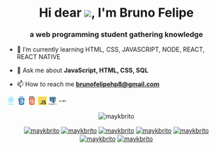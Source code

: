 
<h1 align="center">Hi dear <img src="https://raw.githubusercontent.com/kaueMarques/kaueMarques/master/hi.gif" width="30px">, I'm Bruno Felipe</h1>
<h3 align="center">a web programming student gathering knowledge</h3>




- 🌱 I’m currently learning HTML, CSS, JAVASCRIPT, NODE, REACT, REACT NATIVE

- 💬 Ask me about **JavaScript, HTML, CSS, SQL**

- 📫 How to reach me **brunofelipehp8@gmail.com**



<p align="left">
<img src="https://raw.githubusercontent.com/devicons/devicon/master/icons/react/react-original-wordmark.svg" alt="react" width="20" height="20"/>
<img src="https://raw.githubusercontent.com/devicons/devicon/master/icons/css3/css3-plain-wordmark.svg" alt="css3"  width="20" height="20"/>
<img src="https://raw.githubusercontent.com/devicons/devicon/master/icons/html5/html5-original-wordmark.svg" alt="html5"  width="20" height="20"/>
<img src="https://raw.githubusercontent.com/devicons/devicon/master/icons/javascript/javascript-original.svg" alt="javascript" width="20" height="20"/>
<img src="https://raw.githubusercontent.com/devicons/devicon/master/icons/postgresql/postgresql-original-wordmark.svg" alt="postgresql" width="20" height="20"/>
<img src="https://raw.githubusercontent.com/devicons/devicon/master/icons/nodejs/nodejs-original-wordmark.svg" alt="nodejs" width="20" height="20"/></p><p align="center">
<img src="https://github-readme-stats.vercel.app/api?username=maykbrito&show_icons=true" alt="maykbrito"/> 
</p>

<p align="center">
<a href="https://codepen.io/maykbrito" target="blank"><img align="center" src="https://cdn.jsdelivr.net/npm/simple-icons@3.0.1/icons/codepen.svg" alt="maykbrito" height="20" width="20" /></a>
<a href="https://twitter.com/maykbrito" target="blank"><img align="center" src="https://cdn.jsdelivr.net/npm/simple-icons@3.0.1/icons/twitter.svg" alt="maykbrito" height="20" width="20" /></a>
<a href="https://linkedin.com/in/maykbrito" target="blank"><img align="center" src="https://cdn.jsdelivr.net/npm/simple-icons@3.0.1/icons/linkedin.svg" alt="maykbrito" height="20" width="20" /></a>
<a href="https://stackoverflow.com/maykbrito" target="blank"><img align="center" src="https://cdn.jsdelivr.net/npm/simple-icons@3.0.1/icons/stackoverflow.svg" alt="maykbrito" height="20" width="20" /></a>
<a href="https://codesandbox.com/maykbrito" target="blank"><img align="center" src="https://cdn.jsdelivr.net/npm/simple-icons@3.0.1/icons/codesandbox.svg" alt="maykbrito" height="20" width="20" /></a>
<a href="https://fb.com/maykbrito" target="blank"><img align="center" src="https://cdn.jsdelivr.net/npm/simple-icons@3.0.1/icons/facebook.svg" alt="maykbrito" height="20" width="20" /></a>
<a href="https://instagram.com/maykbrito" target="blank"><img align="center" src="https://cdn.jsdelivr.net/npm/simple-icons@3.0.1/icons/instagram.svg" alt="maykbrito" height="20" width="20" /></a>
</p>

